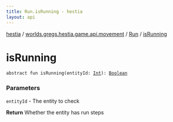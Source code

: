 ```yaml
---
title: Run.isRunning - hestia
layout: api
---
```


<div class='api-docs-breadcrumbs'><a href="../../index.html">hestia</a> / <a href="../index.html">worlds.gregs.hestia.game.api.movement</a> / <a href="index.html">Run</a> / <a href="./is-running.html">isRunning</a></div>

# isRunning

<div class="signature"><code><span class="keyword">abstract</span> <span class="keyword">fun </span><span class="identifier">isRunning</span><span class="symbol">(</span><span class="parameterName" id="worlds.gregs.hestia.game.api.movement.Run$isRunning(kotlin.Int)/entityId">entityId</span><span class="symbol">:</span>&nbsp;<a href="https://kotlinlang.org/api/latest/jvm/stdlib/kotlin/-int/index.html"><span class="identifier">Int</span></a><span class="symbol">)</span><span class="symbol">: </span><a href="https://kotlinlang.org/api/latest/jvm/stdlib/kotlin/-boolean/index.html"><span class="identifier">Boolean</span></a></code></div>

### Parameters

<code>entityId</code> - The entity to check

**Return**
Whether the entity has run steps

